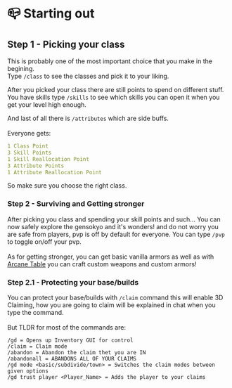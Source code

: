 # 📪 Starting out

## Step 1 - Picking your class

This is probably one of the most important choice that you make in the begining.\
Type `/class` to see the classes and pick it to your liking.

After you picked your class there are still points to spend on different stuff.\
You have skills type `/skills` to see which skills you can open it when you get your level high enough.

And last of all there is `/attributes` which are side buffs.\
\
Everyone gets:

```yaml
1 Class Point
3 Skill Points
1 Skill Reallocation Point
3 Attribute Points
1 Attribute Reallocation Point
```

So make sure you choose the right class.

### Step 2 - Surviving and Getting stronger

After picking you class and spending your skill points and such... You can now safely explore the gensokyo and it's wonders! and do not worry you are safe from players, pvp is off by default for everyone. You can type `/pvp` to toggle on/off your pvp.\
\
As for getting stronger, you can get basic vanilla armors as well as with [Arcane Table](broken-reference) you can craft custom weapons and custom armors!

### Step 2.1 - Protecting your base/builds

You can protect your base/builds with `/claim` command this will enable 3D Claiming, how you are going to claim will be explained in chat when you type the command.\
\
But TLDR for most of the commands are:

```
/gd = Opens up Inventory GUI for control
/claim = Claim mode
/abandon = Abandon the claim thet you are IN
/abandonall = ABANDONS ALL OF YOUR CLAIMS
/gd mode <basic/subdivide/town> = Switches the claim modes between given options
/gd trust player <Player_Name> = Adds the player to your claims
```

